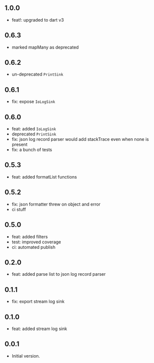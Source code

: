 ## 1.0.0

- feat!: upgraded to dart v3

## 0.6.3

- marked mapMany as deprecated
 
## 0.6.2

- un-deprecated `PrintSink`
 
## 0.6.1

- fix: expose `IoLogSink`

## 0.6.0

- feat: added `IoLogSink`
- deprecated `PrintSink`
- fix: json log record parser would add stackTrace even when none is present
- fix: a bunch of tests

## 0.5.3

- feat: added formatList functions

## 0.5.2

- fix: json formatter threw on object and error
- ci stuff

## 0.5.0

- feat: added filters
- test: improved coverage
- ci: automated publish

## 0.2.0

- feat: added parse list to json log record parser

## 0.1.1

- fix: export stream log sink

## 0.1.0

- feat: added stream log sink

## 0.0.1

- Initial version.
